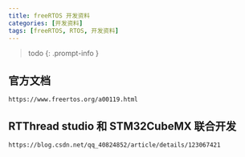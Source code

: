 ```yaml
---
title: freeRTOS 开发资料
categories: [开发资料]
tags: [freeRTOS, RTOS, 开发资料]
---
```


> todo
{: .prompt-info }

## 官方文档

`https://www.freertos.org/a00119.html`

## RTThread studio 和 STM32CubeMX 联合开发

`https://blog.csdn.net/qq_40824852/article/details/123067421`